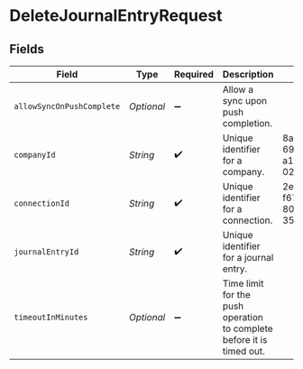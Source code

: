 # DeleteJournalEntryRequest


## Fields

| Field                                                                 | Type                                                                  | Required                                                              | Description                                                           | Example                                                               |
| --------------------------------------------------------------------- | --------------------------------------------------------------------- | --------------------------------------------------------------------- | --------------------------------------------------------------------- | --------------------------------------------------------------------- |
| `allowSyncOnPushComplete`                                             | *Optional<Boolean>*                                                   | :heavy_minus_sign:                                                    | Allow a sync upon push completion.                                    |                                                                       |
| `companyId`                                                           | *String*                                                              | :heavy_check_mark:                                                    | Unique identifier for a company.                                      | 8a210b68-6988-11ed-a1eb-0242ac120002                                  |
| `connectionId`                                                        | *String*                                                              | :heavy_check_mark:                                                    | Unique identifier for a connection.                                   | 2e9d2c44-f675-40ba-8049-353bfcb5e171                                  |
| `journalEntryId`                                                      | *String*                                                              | :heavy_check_mark:                                                    | Unique identifier for a journal entry.                                |                                                                       |
| `timeoutInMinutes`                                                    | *Optional<Integer>*                                                   | :heavy_minus_sign:                                                    | Time limit for the push operation to complete before it is timed out. |                                                                       |